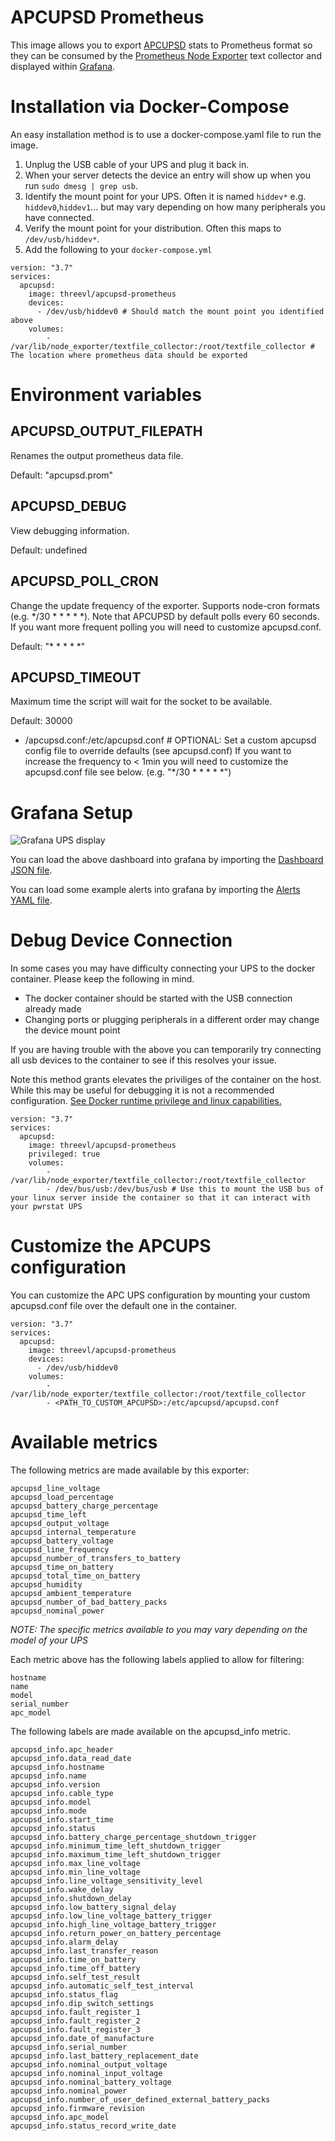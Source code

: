 # APCUPSD Prometheus

This image allows you to export [APCUPSD](http://www.apcupsd.org/) stats to Prometheus format so they can be consumed by the [Prometheus Node Exporter](https://hub.docker.com/r/prom/node-exporter) text collector and displayed within [Grafana](https://grafana.com/).

# Installation via Docker-Compose
An easy installation method is to use a docker-compose.yaml file to run the image.

1. Unplug the USB cable of your UPS and plug it back in.
1. When your server detects the device an entry will show up when you run `sudo dmesg | grep usb`.
1. Identify the mount point for your UPS. Often it is named `hiddev*` e.g. `hiddev0`,`hiddev1`... but may vary depending on how many peripherals you have connected.
1. Verify the mount point for your distribution. Often this maps to `/dev/usb/hiddev*`.
1. Add the following to your `docker-compose.yml`

```
version: "3.7"
services:
  apcupsd:
    image: threevl/apcupsd-prometheus
    devices:
      - /dev/usb/hiddev0 # Should match the mount point you identified above
    volumes:
        - /var/lib/node_exporter/textfile_collector:/root/textfile_collector # The location where prometheus data should be exported
```

# Environment variables
## APCUPSD_OUTPUT_FILEPATH
Renames the output prometheus data file.

Default: "apcupsd.prom"

## APCUPSD_DEBUG
View debugging information.

Default: undefined

## APCUPSD_POLL_CRON
Change the update frequency of the exporter. Supports node-cron formats (e.g. */30 * * * * *). Note that APCUPSD by default polls every 60 seconds. If you want more frequent polling you will need to customize apcupsd.conf.

Default: "* * * * *"

## APCUPSD_TIMEOUT
Maximum time the script will wait for the socket to be available.

Default: 30000

- /apcupsd.conf:/etc/apcupsd.conf # OPTIONAL: Set a custom apcupsd config file to override defaults (see apcupsd.conf)
If you want to increase the frequency to < 1min you will need to customize the apcupsd.conf file see below. (e.g. "*/30 * * * * *")

# Grafana Setup

![Grafana UPS display](dashboard.png)

You can load the above dashboard into grafana by importing the [Dashboard JSON file](./grafana.dashboard.json).

You can load some example alerts into grafana by importing the [Alerts YAML file](./grafana.alerts.yaml).



# Debug Device Connection
In some cases you may have difficulty connecting your UPS to the docker container. Please keep the following in mind.
- The docker container should be started with the USB connection already made
- Changing ports or plugging peripherals in a different order may change the device mount point

If you are having trouble with the above you can temporarily try connecting all usb devices to the container to see if this resolves your issue.

Note this method grants elevates the priviliges of the container on the host. While this may be useful for debugging it is not a recommended configuration. [See Docker runtime privilege and linux capabilities.](https://docs.docker.com/engine/reference/run/#runtime-privilege-and-linux-capabilities)

```
version: "3.7"
services:
  apcupsd:
    image: threevl/apcupsd-prometheus
    privileged: true
    volumes:
        - /var/lib/node_exporter/textfile_collector:/root/textfile_collector
        - /dev/bus/usb:/dev/bus/usb # Use this to mount the USB bus of your linux server inside the container so that it can interact with your pwrstat UPS
```

# Customize the APCUPS configuration
You can customize the APC UPS configuration by mounting your custom apcupsd.conf file over the default one in the container.

```
version: "3.7"
services:
  apcupsd:
    image: threevl/apcupsd-prometheus
    devices:
      - /dev/usb/hiddev0
    volumes:
        - /var/lib/node_exporter/textfile_collector:/root/textfile_collector
        - <PATH_TO_CUSTOM_APCUPSD>:/etc/apcupsd/apcupsd.conf
```
# Available metrics
The following metrics are made available by this exporter:

```
apcupsd_line_voltage
apcupsd_load_percentage
apcupsd_battery_charge_percentage
apcupsd_time_left
apcupsd_output_voltage
apcupsd_internal_temperature
apcupsd_battery_voltage
apcupsd_line_frequency
apcupsd_number_of_transfers_to_battery
apcupsd_time_on_battery
apcupsd_total_time_on_battery
apcupsd_humidity
apcupsd_ambient_temperature
apcupsd_number_of_bad_battery_packs
apcupsd_nominal_power
```

*NOTE: The specific metrics available to you may vary depending on the model of your UPS*

Each metric above has the following labels applied to allow for filtering:

```
hostname
name
model
serial_number
apc_model
```

The following labels are made available on the apcupsd_info metric.
```
apcupsd_info.apc_header
apcupsd_info.data_read_date
apcupsd_info.hostname
apcupsd_info.name
apcupsd_info.version
apcupsd_info.cable_type
apcupsd_info.model
apcupsd_info.mode
apcupsd_info.start_time
apcupsd_info.status
apcupsd_info.battery_charge_percentage_shutdown_trigger
apcupsd_info.minimum_time_left_shutdown_trigger
apcupsd_info.maximum_time_left_shutdown_trigger
apcupsd_info.max_line_voltage
apcupsd_info.min_line_voltage
apcupsd_info.line_voltage_sensitivity_level
apcupsd_info.wake_delay
apcupsd_info.shutdown_delay
apcupsd_info.low_battery_signal_delay
apcupsd_info.low_line_voltage_battery_trigger
apcupsd_info.high_line_voltage_battery_trigger
apcupsd_info.return_power_on_battery_percentage
apcupsd_info.alarm_delay
apcupsd_info.last_transfer_reason
apcupsd_info.time_on_battery
apcupsd_info.time_off_battery
apcupsd_info.self_test_result
apcupsd_info.automatic_self_test_interval
apcupsd_info.status_flag
apcupsd_info.dip_switch_settings
apcupsd_info.fault_register_1
apcupsd_info.fault_register_2
apcupsd_info.fault_register_3
apcupsd_info.date_of_manufacture
apcupsd_info.serial_number
apcupsd_info.last_battery_replacement_date
apcupsd_info.nominal_output_voltage
apcupsd_info.nominal_input_voltage
apcupsd_info.nominal_battery_voltage
apcupsd_info.nominal_power
apcupsd_info.number_of_user_defined_external_battery_packs
apcupsd_info.firmware_revision
apcupsd_info.apc_model
apcupsd_info.status_record_write_date
```